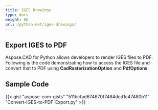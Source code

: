 ```yaml
---
title: IGES Drawings
type: docs
weight: 80
url: /python-net/iges-drawings/
---
```


## **Export IGES to PDF**

Aspose.CAD for Python allows developers to render IGES files to PDF. Following is the code demonstrating how to access the IGES file and convert that to PDF using **CadRasterizationOption** and **PdfOptions**.

## Sample Code

{{< gist "aspose-com-gists" "511bcfad674670f7484dcd1c47480b11" "Convert-IGES-to-PDF-Export.py" >}}
